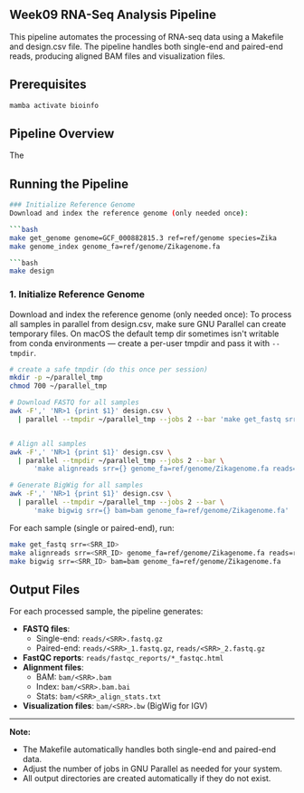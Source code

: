 ## Week09 RNA-Seq Analysis Pipeline

This pipeline automates the processing of RNA-seq data using a Makefile and design.csv file. The pipeline handles both single-end and paired-end reads, producing aligned BAM files and visualization files.

## Prerequisites

```bash
mamba activate bioinfo
```

## Pipeline Overview

The

## Running the Pipeline
```bash
### Initialize Reference Genome
Download and index the reference genome (only needed once):

```bash
make get_genome genome=GCF_000882815.3 ref=ref/genome species=Zika
make genome_index genome_fa=ref/genome/Zikagenome.fa

```bash
make design
```

### 1. Initialize Reference Genome
Download and index the reference genome (only needed once):
To process all samples in parallel from design.csv, make sure GNU Parallel can create temporary files. On macOS the default temp dir sometimes isn't writable from conda environments — create a per-user tmpdir and pass it with `--tmpdir`.

```bash
# create a safe tmpdir (do this once per session)
mkdir -p ~/parallel_tmp
chmod 700 ~/parallel_tmp

# Download FASTQ for all samples
awk -F',' 'NR>1 {print $1}' design.csv \
  | parallel --tmpdir ~/parallel_tmp --jobs 2 --bar 'make get_fastq srr={}'


# Align all samples
awk -F',' 'NR>1 {print $1}' design.csv \
  | parallel --tmpdir ~/parallel_tmp --jobs 2 --bar \
      'make alignreads srr={} genome_fa=ref/genome/Zikagenome.fa reads=reads bam=bam'

# Generate BigWig for all samples
awk -F',' 'NR>1 {print $1}' design.csv \
  | parallel --tmpdir ~/parallel_tmp --jobs 2 --bar \
      'make bigwig srr={} bam=bam genome_fa=ref/genome/Zikagenome.fa'
```
For each sample (single or paired-end), run:

```bash
make get_fastq srr=<SRR_ID>
make alignreads srr=<SRR_ID> genome_fa=ref/genome/Zikagenome.fa reads=reads bam=bam
make bigwig srr=<SRR_ID> bam=bam genome_fa=ref/genome/Zikagenome.fa
```


## Output Files

For each processed sample, the pipeline generates:

- **FASTQ files**: 
  - Single-end: `reads/<SRR>.fastq.gz`
  - Paired-end: `reads/<SRR>_1.fastq.gz`, `reads/<SRR>_2.fastq.gz`
- **FastQC reports**: `reads/fastqc_reports/*_fastqc.html`
- **Alignment files**: 
  - BAM: `bam/<SRR>.bam`
  - Index: `bam/<SRR>.bam.bai`
  - Stats: `bam/<SRR>_align_stats.txt`
- **Visualization files**: `bam/<SRR>.bw` (BigWig for IGV)

---

**Note:**
- The Makefile automatically handles both single-end and paired-end data.
- Adjust the number of jobs in GNU Parallel as needed for your system.
- All output directories are created automatically if they do not exist.